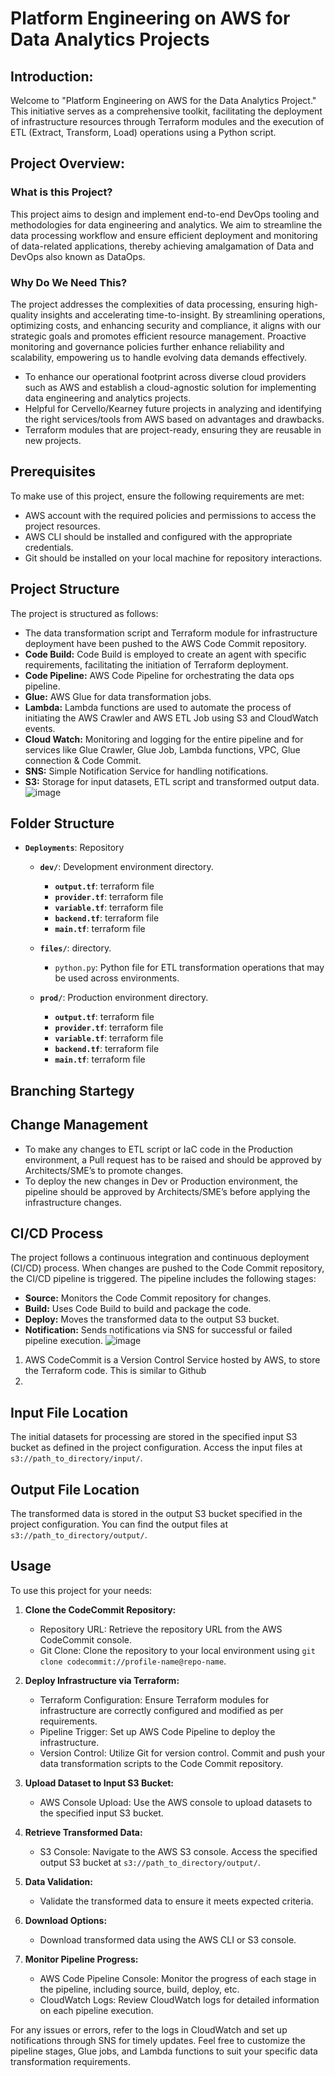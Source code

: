 # Platform Engineering on AWS for Data Analytics Projects

## Introduction:

Welcome to "Platform Engineering on AWS for the Data Analytics Project." This initiative serves as a comprehensive toolkit, facilitating the deployment of infrastructure resources through Terraform modules and the execution of ETL (Extract, Transform, Load) operations using a Python script.

## Project Overview:

### What is this Project?

This project aims to design and implement end-to-end DevOps tooling and methodologies for data engineering and analytics. We aim to streamline the data processing workflow and ensure efficient deployment and monitoring of data-related applications, thereby achieving amalgamation of Data and DevOps also known as DataOps.

### Why Do We Need This?

The project addresses the complexities of data processing, ensuring high-quality insights and accelerating time-to-insight. By streamlining operations, optimizing costs, and enhancing security and compliance, it aligns with our strategic goals and promotes efficient resource management. Proactive monitoring and governance policies further enhance reliability and scalability, empowering us to handle evolving data demands effectively.

- To enhance our operational footprint across diverse cloud providers such as AWS and establish a cloud-agnostic solution for implementing data engineering and analytics projects.
- Helpful for Cervello/Kearney future projects in analyzing and identifying the right services/tools from AWS based on advantages and drawbacks.
- Terraform modules that are project-ready, ensuring they are reusable in new projects.

## Prerequisites 

To make use of this project, ensure the following requirements are met: 

- AWS account with the required policies and permissions to access the project resources.
- AWS CLI should be installed and configured with the appropriate credentials. 
- Git should be installed on your local machine for repository interactions. 

## Project Structure 
The project is structured as follows: 
- The data transformation script and Terraform module for infrastructure deployment have been pushed to the AWS Code Commit repository.
- **Code Build:** Code Build is employed to create an agent with specific requirements, facilitating the initiation of Terraform deployment.  
- **Code Pipeline:** AWS Code Pipeline for orchestrating the data ops pipeline. 
- **Glue:** AWS Glue for data transformation jobs. 
- **Lambda:** Lambda functions are used to automate the process of initiating the AWS Crawler and AWS ETL Job using S3 and CloudWatch events.
- **Cloud Watch:** Monitoring and logging for the entire pipeline and for services like Glue Crawler, Glue Job, Lambda functions, VPC, Glue connection & Code Commit. 
- **SNS:** Simple Notification Service for handling notifications. 
- **S3:** Storage for input datasets, ETL script and transformed output data.
 ![image](https://github.com/ashfaqbarkati786/aks-terraform-keyvault/assets/107784646/8fc821c1-170a-4a4a-85db-700ff04740c3)


## **Folder Structure**
- **`Deployments`**: Repository
  - **`dev/`**: Development environment directory.
    - **`output.tf`**: terraform file
    - **`provider.tf`**: terraform file
    - **`variable.tf`**: terraform file
    - **`backend.tf`**: terraform file
    - **`main.tf`**: terraform file

  - **`files/`**: directory.
    - `python.py`: Python file for ETL transformation operations that may be used across environments.

  - **`prod/`**: Production environment directory.
    - **`output.tf`**: terraform file
    - **`provider.tf`**: terraform file
    - **`variable.tf`**: terraform file
    - **`backend.tf`**: terraform file
    - **`main.tf`**: terraform file
      
## Branching Startegy


## Change Management

- To make any changes to ETL script or IaC code in the Production environment, a Pull request has to be raised and should be approved by Architects/SME’s to promote changes.
- To deploy the new changes in Dev or Production environment, the pipeline should be approved by Architects/SME’s before applying the infrastructure changes.

## CI/CD Process

The project follows a continuous integration and continuous deployment (CI/CD) process. When changes are pushed to the Code Commit repository, the CI/CD pipeline is triggered. The pipeline includes the following stages: 

- **Source:** Monitors the Code Commit repository for changes. 
- **Build:** Uses Code Build to build and package the code. 
- **Deploy:** Moves the transformed data to the output S3 bucket. 
- **Notification:** Sends notifications via SNS for successful or failed pipeline execution.
![image](https://github.com/ashfaqbarkati786/aks-terraform-keyvault/assets/107784646/cff6aea5-e00b-4e0c-b696-96bc806a3f81) 

1. AWS CodeCommit  is a Version Control Service hosted by AWS, to store the Terraform code. This is similar to Github
2. 

## Input File Location 

The initial datasets for processing are stored in the specified input S3 bucket as defined in the project configuration. Access the input files at `s3://path_to_directory/input/`.  

## Output File Location 

The transformed data is stored in the output S3 bucket specified in the project configuration. You can find the output files at `s3://path_to_directory/output/`. 

## Usage 

To use this project for your needs: 

1. **Clone the CodeCommit Repository:**
   - Repository URL: Retrieve the repository URL from the AWS CodeCommit console.
   - Git Clone: Clone the repository to your local environment using `git clone codecommit://profile-name@repo-name`.

2. **Deploy Infrastructure via Terraform:**
   - Terraform Configuration: Ensure Terraform modules for infrastructure are correctly configured and modified as per requirements.
   - Pipeline Trigger: Set up AWS Code Pipeline to deploy the infrastructure.
   - Version Control: Utilize Git for version control. Commit and push your data transformation scripts to the Code Commit repository.

3. **Upload Dataset to Input S3 Bucket:**
   - AWS Console Upload: Use the AWS console to upload datasets to the specified input S3 bucket.

4. **Retrieve Transformed Data:**
   - S3 Console: Navigate to the AWS S3 console. Access the specified output S3 bucket at `s3://path_to_directory/output/`.

5. **Data Validation:**
   - Validate the transformed data to ensure it meets expected criteria.

6. **Download Options:**
   - Download transformed data using the AWS CLI or S3 console.

7. **Monitor Pipeline Progress:**
   - AWS Code Pipeline Console: Monitor the progress of each stage in the pipeline, including source, build, deploy, etc.
   - CloudWatch Logs: Review CloudWatch logs for detailed information on each pipeline execution.

For any issues or errors, refer to the logs in CloudWatch and set up notifications through SNS for timely updates. Feel free to customize the pipeline stages, Glue jobs, and Lambda functions to suit your specific data transformation requirements.
